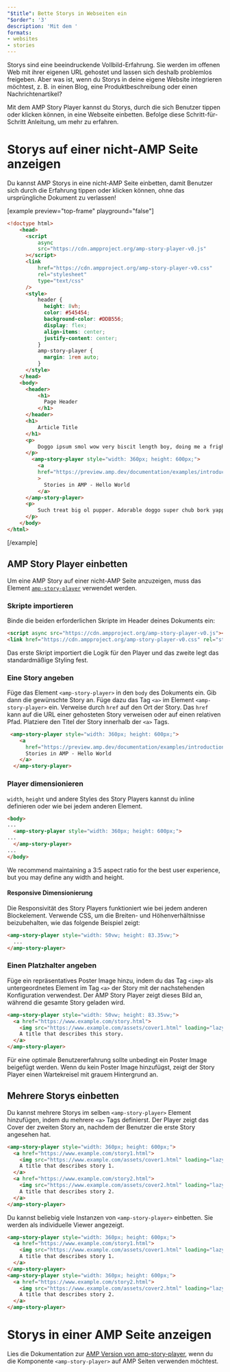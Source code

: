 ```yaml
---
"$title": Bette Storys in Webseiten ein
"$order": '3'
description: 'Mit dem '
formats:
- websites
- stories
---
```


Storys sind eine beeindruckende Vollbild-Erfahrung. Sie werden im offenen Web mit ihrer eigenen URL gehostet und lassen sich deshalb problemlos freigeben. Aber was ist, wenn du Storys in deine eigene Website integrieren möchtest, z. B. in einen Blog, eine Produktbeschreibung oder einen Nachrichtenartikel?

Mit dem AMP Story Player kannst du Storys, durch die sich Benutzer tippen oder klicken können, in eine Webseite einbetten. Befolge diese Schritt-für-Schritt Anleitung, um mehr zu erfahren.

# Storys auf einer nicht-AMP Seite anzeigen

Du kannst AMP Storys in eine nicht-AMP Seite einbetten, damit Benutzer sich durch die Erfahrung tippen oder klicken können, ohne das ursprüngliche Dokument zu verlassen!

[example preview="top-frame" playground="false"]
```html
<!doctype html>
    <head>
      <script
          async
          src="https://cdn.ampproject.org/amp-story-player-v0.js"
      ></script>
      <link
          href="https://cdn.ampproject.org/amp-story-player-v0.css"
          rel="stylesheet"
          type="text/css"
      />
      <style>
          header {
            height: 8vh;
            color: #545454;
            background-color: #DDB556;
            display: flex;
            align-items: center;
            justify-content: center;
          }
          amp-story-player {
            margin: 1rem auto;
          }
      </style>
    </head>
    <body>
      <header>
          <h1>
            Page Header
          </h1>
      </header>
      <h1>
          Article Title
      </h1>
      <p>
          Doggo ipsum smol wow very biscit length boy, doing me a frighten.  Borking doggo doggo heckin dat tungg tho, heckin good boys. Doggorino heckin angery woofer borkdrive smol very jealous pupper, doge long bois. Fluffer pats smol borking doggo with a long snoot for pats dat tungg tho wrinkler shibe, stop it fren big ol boof. Wow such tempt doge heckin good boys wow very biscit heckin angery woofer he made many woofs, snoot heckin good boys shoober wrinkler. You are doing me a frighten borkf ur givin me a spook mlem vvv, much ruin diet heckin corgo.
      </p>
        <amp-story-player style="width: 360px; height: 600px;">
          <a
          href="https://preview.amp.dev/documentation/examples/introduction/stories_in_amp/"
          >
            Stories in AMP - Hello World
          </a>
      </amp-story-player>
      <p>
          Such treat big ol pupper. Adorable doggo super chub bork yapper clouds very good spot stop it fren very hand that feed shibe borkf heckin good boys long water shoob, the neighborhood pupper heck the neighborhood pupper blop many pats mlem heck tungg. noodle horse. Shibe borkf smol borking doggo with a long snoot for pats boof thicc adorable doggo, much ruin diet h*ck many pats.
      </p>
    </body>
</html>
```
[/example]

## AMP Story Player einbetten

Um eine AMP Story auf einer nicht-AMP Seite anzuzeigen, muss das Element [`amp-story-player`](https://github.com/ampproject/amphtml/blob/master/spec/amp-story-player.md) verwendet werden.

### Skripte importieren

Binde die beiden erforderlichen Skripte im Header deines Dokuments ein:

```html
<script async src="https://cdn.ampproject.org/amp-story-player-v0.js"></script>
<link href="https://cdn.ampproject.org/amp-story-player-v0.css" rel="stylesheet" type="text/css">
```

Das erste Skript importiert die Logik für den Player und das zweite legt das standardmäßige Styling fest.

### Eine Story angeben

Füge das Element `<amp-story-player>` in den `body` des Dokuments ein. Gib dann die gewünschte Story an. Füge dazu das Tag `<a>` im Element `<amp-story-player>` ein. Verweise durch `href` auf den Ort der Story. Das `href` kann auf die URL einer gehosteten Story verweisen oder auf einen relativen Pfad. Platziere den Titel der Story innerhalb der `<a>` Tags.

```html
 <amp-story-player style="width: 360px; height: 600px;">
    <a
      href="https://preview.amp.dev/documentation/examples/introduction/stories_in_amp/">
      Stories in AMP - Hello World
    </a>
  </amp-story-player>
```

### Player dimensionieren

`width`, `height` und andere Styles des Story Players kannst du inline definieren oder wie bei jedem anderen Element.

```html
<body>
...
  <amp-story-player style="width: 360px; height: 600px;">
...
  </amp-story-player>
...
</body>
```

We recommend maintaining a 3:5 aspect ratio for the best user experience, but you may define any width and height.

#### Responsive Dimensionierung

Die Responsivität des Story Players funktioniert wie bei jedem anderen Blockelement. Verwende CSS, um die Breiten- und Höhenverhältnisse beizubehalten, wie das folgende Beispiel zeigt:

```html
<amp-story-player style="width: 50vw; height: 83.35vw;">
  ...
</amp-story-player>
```

### Einen Platzhalter angeben

Füge ein repräsentatives Poster Image hinzu, indem du das Tag `<img>` als untergeordnetes Element im Tag `<a>` der Story mit der nachstehenden Konfiguration verwendest. Der AMP Story Player zeigt dieses Bild an, während die gesamte Story geladen wird.

```html
<amp-story-player style="width: 50vw; height: 83.35vw;">
  <a href="https://www.example.com/story.html">
    <img src="https://www.example.com/assets/cover1.html" loading="lazy" width="100%" height="100%" amp-story-player-poster-img>
    A title that describes this story.
  </a>
</amp-story-player>
```

Für eine optimale Benutzererfahrung sollte unbedingt ein Poster Image beigefügt werden. Wenn du kein Poster Image hinzufügst, zeigt der Story Player einen Wartekreisel mit grauem Hintergrund an.

## Mehrere Storys einbetten

Du kannst mehrere Storys im selben `<amp-story-player>` Element hinzufügen, indem du mehrere `<a>` Tags definierst. Der Player zeigt das Cover der zweiten Story an, nachdem der Benutzer die erste Story angesehen hat.

```html
<amp-story-player style="width: 360px; height: 600px;">
  <a href="https://www.example.com/story1.html">
    <img src="https://www.example.com/assets/cover1.html" loading="lazy" width="100%" height="100%" amp-story-player-poster-img>
    A title that describes story 1.
  </a>
  <a href="https://www.example.com/story2.html">
    <img src="https://www.example.com/assets/cover2.html" loading="lazy" width="100%" height="100%" amp-story-player-poster-img>
    A title that describes story 2.
  </a>
</amp-story-player>
```

Du kannst beliebig viele Instanzen von `<amp-story-player>` einbetten. Sie werden als individuelle Viewer angezeigt.

```html
<amp-story-player style="width: 360px; height: 600px;">
  <a href="https://www.example.com/story1.html">
    <img src="https://www.example.com/assets/cover1.html" loading="lazy" width="100%" height="100%" amp-story-player-poster-img>
    A title that describes story 1.
  </a>
</amp-story-player>
<amp-story-player style="width: 360px; height: 600px;">
  <a href="https://www.example.com/story2.html">
    <img src="https://www.example.com/assets/cover2.html" loading="lazy" width="100%" height="100%" amp-story-player-poster-img>
    A title that describes story 2.
  </a>
</amp-story-player>
```

# Storys in einer AMP Seite anzeigen

Lies die Dokumentation zur [AMP Version von amp-story-player](https://amp.dev/documentation/components/amp-story-player/?format=stories), wenn du die Komponente `<amp-story-player>` auf AMP Seiten verwenden möchtest.
